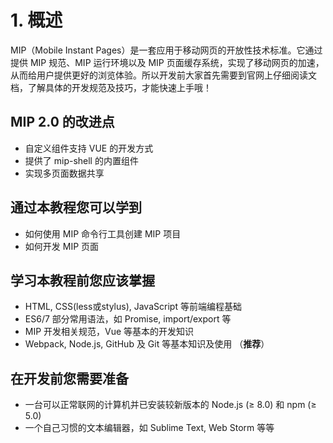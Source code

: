 # 1. 概述

MIP（Mobile Instant Pages）是一套应用于移动网页的开放性技术标准。它通过提供 MIP 规范、MIP 运行环境以及 MIP 页面缓存系统，实现了移动网页的加速，从而给用户提供更好的浏览体验。所以开发前大家首先需要到官网上仔细阅读文档，了解具体的开发规范及技巧，才能快速上手哦！


## MIP 2.0 的改进点

* 自定义组件支持 VUE 的开发方式
* 提供了 mip-shell 的内置组件
* 实现多页面数据共享

## 通过本教程您可以学到

* 如何使用 MIP 命令行工具创建 MIP 项目
* 如何开发 MIP 页面

## 学习本教程前您应该掌握

* HTML, CSS(less或stylus), JavaScript 等前端编程基础
* ES6/7 部分常用语法，如 Promise, import/export 等
* MIP 开发相关规范，Vue 等基本的开发知识
* Webpack, Node.js, GitHub 及 Git 等基本知识及使用 （__推荐__）

## 在开发前您需要准备

* 一台可以正常联网的计算机并已安装较新版本的 Node.js (≥ 8.0) 和 npm (≥ 5.0)
* 一个自己习惯的文本编辑器，如 Sublime Text, Web Storm 等等
